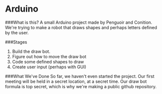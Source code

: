 # Arduino
###What is this?
A small Arduino project made by Penguoir and Conition. We're trying to make a robot that draws shapes and perhaps letters defined by the user.

###Stages
1. Build the draw bot.
2. Figure out how to move the draw bot
3. Code some defined shapes to draw
4. Create user input (perhaps with GUI)

###What We've Done
So far, we haven't even started the project. Our first meeting will be held in a secret location, at a secret time. Our draw bot formula is top secret, which is why we're making a public github repository.
